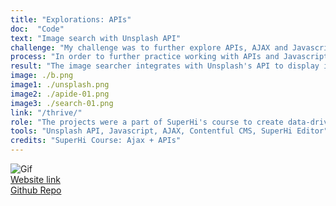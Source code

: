 ```yaml
---
title: "Explorations: APIs"
doc:  "Code"
text: "Image search with Unsplash API"
challenge: "My challenge was to further explore APIs, AJAX and Javascript through building projects"
process: "In order to further practice working with APIs and Javascript, throughout the SuperHi course I also created a restaurant website that connects with Contentful CMS so a client can easily update their website's content, a bitcoin tracker where the user can choice the currency and a random quote generator."
result: "The image searcher integrates with Unsplash's API to display images tailored to search queries via JSON data."
image: ./b.png
image1: ./unsplash.png
image2: ./apide-01.png
image3: ./search-01.png
link: "/thrive/"
role: "The projects were a part of SuperHi's course to create data-driven interactive sites"
tools: "Unsplash API, Javascript, AJAX, Contentful CMS, SuperHi Editor"
credits: "SuperHi Course: Ajax + APIs"
---
```


![Gif](apis.gif)
<br>
[Website link](https://www.photo-search-18.superhi.com "www.photo-search-18.superhi.com")
<br>
[Github Repo](https://github.com/meghanmartin995/Photo-Search-JS "https://github.com/meghanmartin995/Photo-Search-JS")

